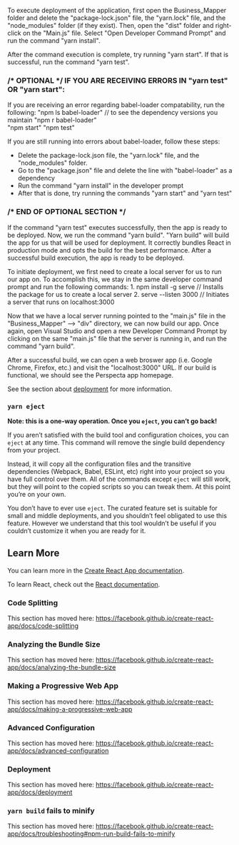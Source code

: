To execute deployment of the application, first open the Business_Mapper folder and delete the "package-lock.json" file, the "yarn.lock" file, and the "node_modules" folder (if they exist). Then, open the "dist" folder and right-click on the "Main.js" file. Select "Open Developer Command Prompt" and run the command "yarn install". 

After the command execution is complete, try running "yarn start". If that is successful, run the command "yarn test".


### /* OPTIONAL */     IF YOU ARE RECEIVING ERRORS IN "yarn test" OR "yarn start":

If you are receiving an error regarding babel-loader compatability, run the following:
  "npm ls babel-loader"   // to see the dependency versions you maintain
  "npm r babel-loader"    
  "npm start"
  "npm test"
  
  If you are still running into errors about babel-loader, follow these steps: 
  - Delete the package-lock.json file, the "yarn.lock" file, and the "node_modules" folder. 
  - Go to the "package.json" file and delete the line with "babel-loader" as a dependency
  - Run the command "yarn install" in the developer prompt
  - After that is done, try running the commands "yarn start" and "yarn test"
  
  ### /* END OF OPTIONAL SECTION */
  
  
  If the command "yarn test" executes successfully, then the app is ready to be deployed. Now, we run the command "yarn build".
  "Yarn build" will build the app for us that will be used for deployment. It correctly bundles React in production mode and opts 
  the build for the best performance. After a successful build execution, the app is ready to be deployed.
  
  
  To initiate deployment, we first need to create a local server for us to run our app on. To accomplish this, we stay in the 
  same developer command prompt and run the following commands:
    1. npm install -g serve     // Installs the package for us to create a local server
    2. serve --listen 3000      // Initiates a server that runs on localhost:3000
    
  
  Now that we have a local server running pointed to the "main.js" file in the "Business_Mapper" --> "div" directory, we can now build 
  our app. Once again, open Visual Studio and open a new Developer Command Prompt by clicking on the same "main.js" file that the server 
  is running in, and run the command "yarn build". 
  
  After a successful build, we can open a web broswer app (i.e. Google Chrome, Firefox, etc.) and visit the "localhost:3000" URL.
  If our build is functional, we should see the Perspecta app homepage. 

See the section about [deployment](https://facebook.github.io/create-react-app/docs/deployment) for more information.


### `yarn eject`

**Note: this is a one-way operation. Once you `eject`, you can’t go back!**

If you aren’t satisfied with the build tool and configuration choices, you can `eject` at any time. This command will remove the single build dependency from your project.

Instead, it will copy all the configuration files and the transitive dependencies (Webpack, Babel, ESLint, etc) right into your project so you have full control over them. All of the commands except `eject` will still work, but they will point to the copied scripts so you can tweak them. At this point you’re on your own.

You don’t have to ever use `eject`. The curated feature set is suitable for small and middle deployments, and you shouldn’t feel obligated to use this feature. However we understand that this tool wouldn’t be useful if you couldn’t customize it when you are ready for it.

## Learn More

You can learn more in the [Create React App documentation](https://facebook.github.io/create-react-app/docs/getting-started).

To learn React, check out the [React documentation](https://reactjs.org/).

### Code Splitting

This section has moved here: https://facebook.github.io/create-react-app/docs/code-splitting

### Analyzing the Bundle Size

This section has moved here: https://facebook.github.io/create-react-app/docs/analyzing-the-bundle-size

### Making a Progressive Web App

This section has moved here: https://facebook.github.io/create-react-app/docs/making-a-progressive-web-app

### Advanced Configuration

This section has moved here: https://facebook.github.io/create-react-app/docs/advanced-configuration

### Deployment

This section has moved here: https://facebook.github.io/create-react-app/docs/deployment

### `yarn build` fails to minify

This section has moved here: https://facebook.github.io/create-react-app/docs/troubleshooting#npm-run-build-fails-to-minify
